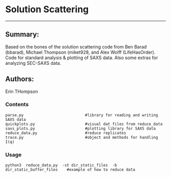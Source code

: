 # Solution Scattering
------------------

## Summary:

Based on the bones of the solution scattering code from Ben Barad (bbarad), Michael Thompson (miket928, and Alex Wolff (LifeHasOrder). Code for standard analysis & plotting of SAXS data. Also some extras for analyzing SEC-SAXS data. 

## Authors:
Erin THompson


### Contents

```
parse.py                           #library for reading and writing SAXS data
quickplots.py                      #visual dat files from reduce_data
saxs_plots.py                      #plotting library for SAXS data
reduce_data.py                     #reduce replicates
trace.py                           #object and methods for handling I(q)
```

### Usage

```
python3  reduce_data.py  -st dir_static_files  -b dir_static_buffer_files    #example of how to reduce data

```


